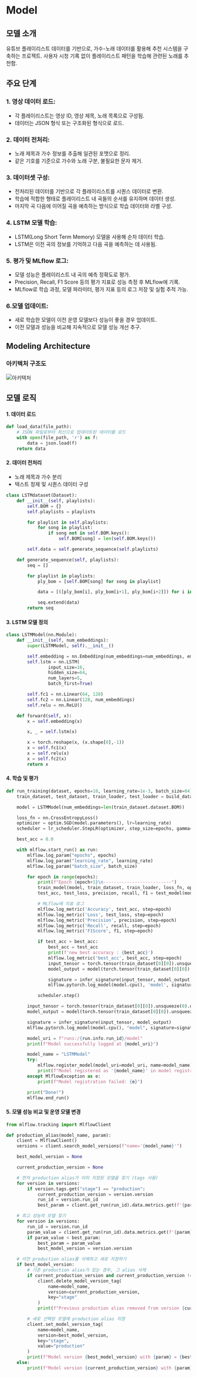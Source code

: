# Model

## 모델 소개

유튜브 플레이리스트 데이터를 기반으로, 가수-노래 데이터를 활용해 추천 시스템을 구축하는 프로젝트. 사용자 시청 기록 없이 플레이리스트 패턴을 학습해 관련된 노래를 추천함.

## 주요 단계

### 1. 영상 데이터 로드:

- 각 플레이리스트는 영상 ID, 영상 제목, 노래 목록으로 구성됨.
- 데이터는 JSON 형식 또는 구조화된 형식으로 로드.

### 2. 데이터 전처리:

- 노래 제목과 가수 정보를 추출해 일관된 포맷으로 정리.
- 같은 기호를 기준으로 가수와 노래 구분, 불필요한 문자 제거.

### 3. 데이터셋 구성:

- 전처리된 데이터를 기반으로 각 플레이리스트를 시퀀스 데이터로 변환.
- 학습에 적합한 형태로 플레이리스트 내 곡들의 순서를 유지하며 데이터 생성.
- 마지막 곡 다음에 이어질 곡을 예측하는 방식으로 학습 데이터와 라벨 구성.

### 4. LSTM 모델 학습:

- LSTM(Long Short Term Memory) 모델을 사용해 순차 데이터 학습.
- LSTM은 이전 곡의 정보를 기억하고 다음 곡을 예측하는 데 사용됨.

### 5. 평가 및 MLflow 로그:

- 모델 성능은 플레이리스트 내 곡의 예측 정확도로 평가.
- Precision, Recall, F1 Score 등의 평가 지표로 성능 측정 후 MLflow에 기록.
- MLflow로 학습 과정, 모델 파라미터, 평가 지표 등의 로그 저장 및 실험 추적 가능.

### 6.모델 업데이트:

- 새로 학습한 모델이 이전 운영 모델보다 성능이 좋을 경우 업데이트.
- 이전 모델과 성능을 비교해 지속적으로 모델 성능 개선 추구.

## Modeling Architecture

### 아키텍처 구조도

![아키텍처](ModelingArchitecture.png)

## 모델 로직

#### 1. 데이터 로드

```python
def load_data(file_path):
    # JSON 파일로부터 최신으로 업데이트된 데이터를 로드
    with open(file_path, 'r') as f:
        data = json.load(f)
    return data
```

#### 2. 데이터 전처리

- 노래 제목과 가수 분리
- 텍스트 정제 및 시퀀스 데이터 구성

```python
class LSTMdataset(Dataset):
    def __init__(self, playlists):
        self.BOM = {}
        self.playlists = playlists

        for playlist in self.playlists:
            for song in playlist:
                if song not in self.BOM.keys():
                    self.BOM[song] = len(self.BOM.keys())

        self.data = self.generate_sequence(self.playlists)

    def generate_sequence(self, playlists):
        seq = []

        for playlist in playlists:
            ply_bom = [self.BOM[song] for song in playlist]

            data = [([ply_bom[i], ply_bom[i+1], ply_bom[i+2]]) for i in range(len(ply_bom)-2)]

            seq.extend(data)
        return seq
```

#### 3. LSTM 모델 정의

```python
class LSTMModel(nn.Module):
    def __init__(self, num_embeddings):
        super(LSTMModel, self).__init__()

        self.embedding = nn.Embedding(num_embeddings=num_embeddings, embedding_dim=16)
        self.lstm = nn.LSTM(
                input_size=16,
                hidden_size=64,
                num_layers=5,
                batch_first=True)

        self.fc1 = nn.Linear(64, 128)
        self.fc2 = nn.Linear(128, num_embeddings)
        self.relu = nn.ReLU()

    def forward(self, x):
        x = self.embedding(x)

        x, _ = self.lstm(x)

        x = torch.reshape(x, (x.shape[0],-1))
        x = self.fc1(x)
        x = self.relu(x)
        x = self.fc2(x)
        return x
```

#### 4. 학습 및 평가

```python
def run_training(dataset, epochs=10, learning_rate=1e-3, batch_size=64):
    train_dataset, test_dataset, train_loader, test_loader = build_dataloaders(dataset, batch_size=batch_size)

    model = LSTMModel(num_embeddings=len(train_dataset.dataset.BOM))

    loss_fn = nn.CrossEntropyLoss()
    optimizer = optim.SGD(model.parameters(), lr=learning_rate)
    scheduler = lr_scheduler.StepLR(optimizer, step_size=epochs, gamma=0.1)

    best_acc = 0.0

    with mlflow.start_run() as run:
        mlflow.log_param("epochs", epochs)
        mlflow.log_param("learning_rate", learning_rate)
        mlflow.log_param("batch_size", batch_size)

        for epoch in range(epochs):
            print(f"Epoch {epoch+1}\n--------------------------")
            train_model(model, train_dataset, train_loader, loss_fn, optimizer)
            test_acc, test_loss, precision, recall, f1 = test_model(model, test_dataset, test_loader, loss_fn)

            # MLflow에 지표 로그
            mlflow.log_metric('Accuracy', test_acc, step=epoch)
            mlflow.log_metric('Loss', test_loss, step=epoch)
            mlflow.log_metric('Precision', precision, step=epoch)
            mlflow.log_metric('Recall', recall, step=epoch)
            mlflow.log_metric('F1Score', f1, step=epoch)

            if test_acc > best_acc:
                best_acc = test_acc
                print(f'new best accuracy : {best_acc}')
                mlflow.log_metric('best_acc', best_acc, step=epoch)
                input_tensor = torch.tensor(train_dataset[0][0]).unsqueeze(0).detach().cpu().numpy()
                model_output = model(torch.tensor(train_dataset[0][0]).unsqueeze(0)).detach().cpu().numpy()

                signature = infer_signature(input_tensor, model_output)
                mlflow.pytorch.log_model(model.cpu(), 'model', signature=signature)

            scheduler.step()

        input_tensor = torch.tensor(train_dataset[0][0]).unsqueeze(0).detach().cpu().numpy()
        model_output = model(torch.tensor(train_dataset[0][0]).unsqueeze(0)).detach().cpu().numpy()

        signature = infer_signature(input_tensor, model_output)
        mlflow.pytorch.log_model(model.cpu(), "model", signature=signature)

        model_uri = f"runs:/{run.info.run_id}/model"
        print(f"Model successfully logged at {model_uri}")

        model_name = "LSTMModel"
        try:
            mlflow.register_model(model_uri=model_uri, name=model_name)
            print(f"Model registered as '{model_name}' in model registry.")
        except MlflowException as e:
            print(f"Model registration failed: {e}")

        print("Done!")
        mlflow.end_run()
```

#### 5. 모델 성능 비교 및 운영 모델 변경

```python
from mlflow.tracking import MlflowClient

def production_alias(model_name, param):
    client = MlflowClient()
    versions = client.search_model_versions(f"name='{model_name}'")

    best_model_version = None

    current_production_version = None

    # 먼저 production alias가 이미 지정된 모델을 찾기 (tags 사용)
    for version in versions:
        if version.tags.get("stage") == "production":
            current_production_version = version.version
            run_id = version.run_id
            best_param = client.get_run(run_id).data.metrics.get(f'{param}')

    # 최고 성능의 모델 찾기
    for version in versions:
        run_id = version.run_id
        param_value = client.get_run(run_id).data.metrics.get(f'{param}')
        if param_value < best_param:
            best_param = param_value
            best_model_version = version.version

    # 이전 production alias를 삭제하고 새로 지정하기
    if best_model_version:
        # 기존 production alias가 있는 경우, 그 alias 삭제
        if current_production_version and current_production_version != best_model_version:
            client.delete_model_version_tag(
                name=model_name,
                version=current_production_version,
                key="stage"
            )
            print(f"Previous production alias removed from version {current_production_version}")

        # 새로 선택된 모델에 production alias 지정
        client.set_model_version_tag(
            name=model_name,
            version=best_model_version,
            key="stage",
            value="production"
        )
        print(f"Model version {best_model_version} with {param} = {best_param} set to 'production' alias.")
    else:
        print(f"Model version {current_production_version} with {param} = {best_param} set to 'production' alias")
```
